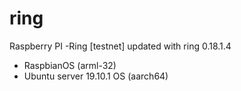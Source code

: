 # ring
Raspberry PI -Ring [testnet]
updated with ring 0.18.1.4
- RaspbianOS (arml-32)
- Ubuntu server 19.10.1 OS (aarch64)

